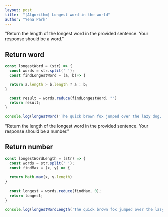 ```yaml
---
layout: post
title:  "[Algorithm] Longest word in the world"
author: "Yena Park"
---
```


"Return the length of the longest word in the provided sentence. Your response should be a word."

## Return word 
```javascript
const longestWord = (str) => {
  const words = str.split(' ');
  const findLongestWord = (a, b)=> {

  return a.length > b.length ? a : b;
}

  const result = words.reduce(findLongestWord, "")
  return result;
}

console.log(longestWord('The quick brown fox jumped over the lazy dog.'));
```

"Return the length of the longest word in the provided sentence. Your response should be a number."

## Return number
```javascript
const longestWordLength = (str) => {
  const words = str.split(' ');
  const findMax = (x, y) => {
  
  return Math.max(x, y.length)
}  
  
  const longest = words.reduce(findMax, 0); 
  return longest;
}

console.log(longestWordLength('The quick brown fox jumped over the lazy dog.'));
```
